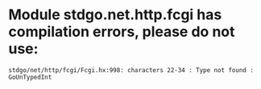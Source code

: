 # Module stdgo.net.http.fcgi has compilation errors, please do not use:
```
stdgo/net/http/fcgi/Fcgi.hx:998: characters 22-34 : Type not found : GoUnTypedInt

```

